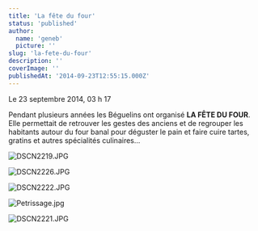 ```yaml
---
title: 'La fête du four'
status: 'published'
author:
  name: 'geneb'
  picture: ''
slug: 'la-fete-du-four'
description: ''
coverImage: ''
publishedAt: '2014-09-23T12:55:15.000Z'
---
```


Le 23 septembre 2014, 03 h 17

Pendant plusieurs années les Béguelins ont organisé **LA FÊTE DU FOUR**. Elle permettait de retrouver les gestes des anciens et de regrouper les habitants autour du four banal pour déguster le pain et faire cuire tartes, gratins et autres spécialités culinaires...

![DSCN2219.JPG](img/beguelins/images/FETE_DU_FOUR/.DSCN2219_s.jpg "DSCN2219.JPG, sept. 2014")

![DSCN2226.JPG](img/beguelins/images/FETE_DU_FOUR/.DSCN2226_s.jpg "DSCN2226.JPG, sept. 2014")

![DSCN2222.JPG](img/beguelins/images/FETE_DU_FOUR/.DSCN2222_s.jpg "DSCN2222.JPG, sept. 2014")

![Petrissage.jpg](img/beguelins/images/FETE_DU_FOUR/.Petrissage_s.jpg "Petrissage.jpg, sept. 2014")

![DSCN2221.JPG](img/beguelins/images/FETE_DU_FOUR/.DSCN2221_s.jpg "DSCN2221.JPG, sept. 2014")
